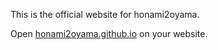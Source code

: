 This is the official website for honami2oyama.

Open <a href="https://honami2oyama.github.io">honami2oyama.github.io</a> on your website.
